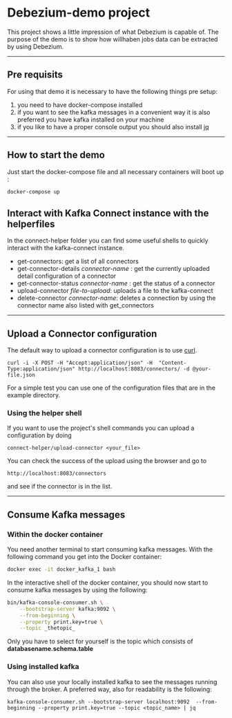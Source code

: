 # Debezium-demo project

This project shows a little impression of what Debezium is capable of. The purpose of the demo is to show how willhaben jobs data can be extracted by using Debezium.

---

## Pre requisits

For using that demo it is necessary to have the following things pre setup:
1. you need to have docker-compose installed
2. if you want to see the kafka messages in a convenient way it is also preferred you have kafka installed on your machine
3. if you like to have a proper console output you should also install [jq](https://stedolan.github.io/jq/)
---

## How to start the demo

Just start the docker-compose file and all necessary containers will boot up :

```bash
docker-compose up
```

## Interact with Kafka Connect instance with the helperfiles

In the connect-helper folder you can find some useful shells to quickly interact with the kafka-connect instance.
* get-connectors: get a list of all connectors
* get-connector-details _connector-name_ : get the currently uploaded detail configuration of a connector 
* get-connector-status _connector-name_ : get the status of a connector
* upload-connector _file-to-upload_: uploads a file to the kafka-connect
* delete-connector _connector-name_: deletes a connection by using the connector name also listed with get_connectors

---

## Upload a Connector configuration

The default way to upload a connector configuration is to use [curl](https://curl.se/).

```shell
curl -i -X POST -H "Accept:application/json" -H  "Content-Type:application/json" http://localhost:8083/connectors/ -d @your-file.json
```

For a simple test you can use one of the configuration files that are in the example directory.

### Using the helper shell

If you want to use the project's shell commands you can upload a configuration by doing

```shell
connect-helper/upload-connector <your_file>
```

You can check the success of the upload using the browser and go to 

```
http://localhost:8083/connectors
```

and see if the connector is in the list.

---

## Consume Kafka messages

### Within the docker container
You need another terminal to start consuming kafka messages. With the following command you get into the Docker container:

```bash
docker exec -it docker_kafka_1 bash
```

In the interactive shell of the docker container, you should now start to consume kafka messages by using the following:

```bash
bin/kafka-console-consumer.sh \
    --bootstrap-server kafka:9092 \
    --from-beginning \
    --property print.key=true \
    --topic _thetopic_
```

Only you have to select for yourself is the topic which consists of **databasename.schema.table**

### Using installed kafka
You can also use your locally installed kafka to see the messages running through the broker. A preferred way, also for readability is the following:

```shell
kafka-console-consumer.sh --bootstrap-server localhost:9092  --from-beginning --property print.key=true --topic <topic_name> | jq
```